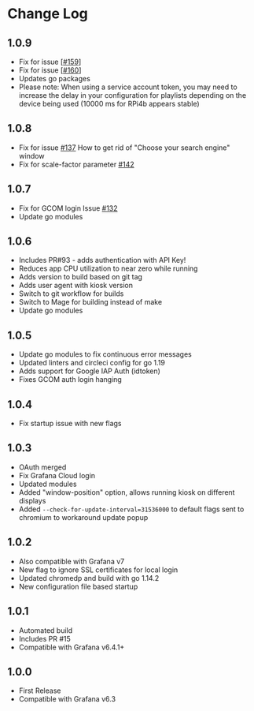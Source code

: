 # Change Log

## 1.0.9

- Fix for issue [[#159](https://github.com/grafana/grafana-kiosk/issues/159)]
- Fix for issue [[#160](https://github.com/grafana/grafana-kiosk/issues/160)]
- Updates go packages
- Please note: When using a service account token, you may need to increase the delay in your configuration for playlists depending on the device being used (10000 ms for RPi4b appears stable)

## 1.0.8

- Fix for issue [#137](https://github.com/grafana/grafana-kiosk/issues/137) How to get rid of "Choose your search engine" window
- Fix for scale-factor parameter [#142](https://github.com/grafana/grafana-kiosk/pull/142)

## 1.0.7

- Fix for GCOM login Issue [#132](https://github.com/grafana/grafana-kiosk/issues/132)
- Update go modules

## 1.0.6

- Includes PR#93 - adds authentication with API Key!
- Reduces app CPU utilization to near zero while running
- Adds version to build based on git tag
- Adds user agent with kiosk version
- Switch to git workflow for builds
- Switch to Mage for building instead of make
- Update go modules

## 1.0.5

- Update go modules to fix continuous error messages
- Updated linters and circleci config for go 1.19
- Adds support for Google IAP Auth (idtoken)
- Fixes GCOM auth login hanging

## 1.0.4

- Fix startup issue with new flags

## 1.0.3

- OAuth merged
- Fix Grafana Cloud login
- Updated modules
- Added "window-position" option, allows running kiosk on different displays
- Added `--check-for-update-interval=31536000` to default flags sent to chromium to workaround update popup

## 1.0.2

- Also compatible with Grafana v7
- New flag to ignore SSL certificates for local login
- Updated chromedp and build with go 1.14.2
- New configuration file based startup

## 1.0.1

- Automated build
- Includes PR #15
- Compatible with Grafana v6.4.1+

## 1.0.0

- First Release
- Compatible with Grafana v6.3
